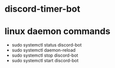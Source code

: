 # discord-timer-bot



# linux daemon commands
- sudo systemctl status discord-bot
- sudo systemctl daemon-reload
- sudo systemctl stop discord-bot
- sudo systemctl start discord-bot